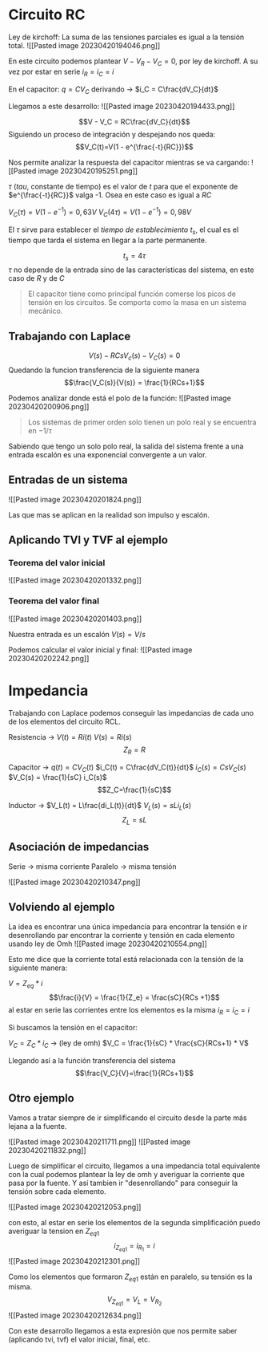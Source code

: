 # Circuito RC

Ley de kirchoff: La suma de las tensiones parciales es igual a la tensión total.
![[Pasted image 20230420194046.png]]

En este circuito podemos plantear $V - V_R - V_C = 0$, por ley de kirchoff.
A su vez por estar en serie $i_R = i_C = i$

En el capacitor:
$q = CV_C$
derivando -> $i_C = C\frac{dV_C}{dt}$

Llegamos a este desarrollo:
![[Pasted image 20230420194433.png]]

$$V - V_C = RC\frac{dV_C}{dt}$$
Siguiendo un proceso de integración y despejando nos queda:
$$V_C(t)=V(1 - e^{\frac{-t}{RC}})$$

Nos permite analizar la respuesta del capacitor mientras se va cargando:
![[Pasted image 20230420195251.png]]

$\tau$ (*tau*, constante de tiempo) es el valor de $t$ para que el exponente de $e^{\frac{-t}{RC}}$ valga -1. Osea en este caso es igual a $RC$

$V_C(\tau) = V(1-e^{-1}) = 0,63V$
$V_C(4\tau) = V(1-e^{-1}) = 0,98V$

El $\tau$ sirve para establecer el *tiempo de establecimiento* $t_s$, el cual es el tiempo que tarda el sistema en llegar a la parte permanente. 

$$t_s=4\tau$$
$\tau$ no depende de la entrada sino de las características del sistema, en este caso de $R$ y de $C$

>El capacitor tiene como principal función comerse los picos de tensión en los circuitos. Se comporta como la masa en un sistema mecánico.

## Trabajando con Laplace

$$V(s) - RCsV_c(s) - V_C(s) = 0$$
Quedando la funcion transferencia de la siguiente manera
$$\frac{V_C(s)}{V(s)} = \frac{1}{RCs+1}$$

Podemos analizar donde está el polo de la función:
![[Pasted image 20230420200906.png]]

> Los sistemas de primer orden solo tienen un polo real y se encuentra en $-1/\tau$

Sabiendo que tengo un solo polo real, la salida del sistema frente a una entrada escalón es una exponencial convergente a un valor.

## Entradas de un sistema

![[Pasted image 20230420201824.png]]

Las que mas se aplican en la realidad son impulso y escalón.

## Aplicando TVI y TVF al ejemplo

### Teorema del valor inicial
![[Pasted image 20230420201332.png]]

### Teorema del valor final
![[Pasted image 20230420201403.png]]


Nuestra entrada es un escalón $V(s)=V/s$ 

Podemos calcular el valor inicial y final:
![[Pasted image 20230420202242.png]]

# Impedancia

Trabajando con Laplace podemos conseguir las impedancias de cada uno de los elementos del circuito RCL.

Resistencia ->
$V(t) = R i(t)$
$V(s) =R i(s)$
$$Z_R=R$$

Capacitor ->
$q(t) = CV_C(t)$
$i_C(t) = C\frac{dV_C(t)}{dt}$
$i_C(s) = CsV_C(s)$
$V_C(s) = \frac{1}{sC} i_C(s)$
$$Z_C=\frac{1}{sC}$$

Inductor ->
$V_L(t) = L\frac{di_L(t)}{dt}$
$V_L(s) = sLi_L(s)$
$$Z_L=sL$$

## Asociación de impedancias

Serie -> misma corriente 
Paralelo -> misma tensión

![[Pasted image 20230420210347.png]]

## Volviendo al ejemplo

La idea es encontrar una única impedancia para encontrar la tensión e ir desenrollando par encontrar la corriente y tensión en cada elemento usando ley de Omh
![[Pasted image 20230420210554.png]]

Esto me dice que la corriente total está relacionada con la tensión de la siguiente manera:

$V = Z_{eq} * i$
$$\frac{i}{V} = \frac{1}{Z_e} = \frac{sC}{RCs +1}$$
al estar en serie las corrientes entre los elementos es la misma $i_R = i_C = i$

Si buscamos la tensión en el capacitor:

$V_C = Z_C * i_C$     ->  (ley de omh)
$V_C = \frac{1}{sC} * \frac{sC}{RCs+1} * V$

Llegando así a la función transferencia del sistema
$$\frac{V_C}{V}=\frac{1}{RCs+1}$$
## Otro ejemplo

Vamos a tratar siempre de ir simplificando el circuito desde la parte más lejana a la fuente.

![[Pasted image 20230420211711.png]]
![[Pasted image 20230420211832.png]]

Luego de simplificar el circuito, llegamos a una impedancia total equivalente con la cual podemos plantear la ley de omh y averiguar la corriente que pasa por la fuente. Y así tambien ir "desenrollando" para conseguir la tensión sobre cada elemento.

![[Pasted image 20230420212053.png]]

con esto, al estar en serie los elementos de la segunda simplificación puedo averiguar la tension en $Z_{eq1}$
$$i_{Z_{eq1}} = i_{R_1} = i$$
![[Pasted image 20230420212301.png]]

Como los elementos que formaron $Z_{eq1}$ están en paralelo, su tensión es la misma.
$$V_{Z_{eq1}} = V_L = V_{R_2}$$
![[Pasted image 20230420212634.png]]

Con este desarrollo llegamos a esta expresión que nos permite saber (aplicando tvi, tvf) el valor inicial, final, etc.